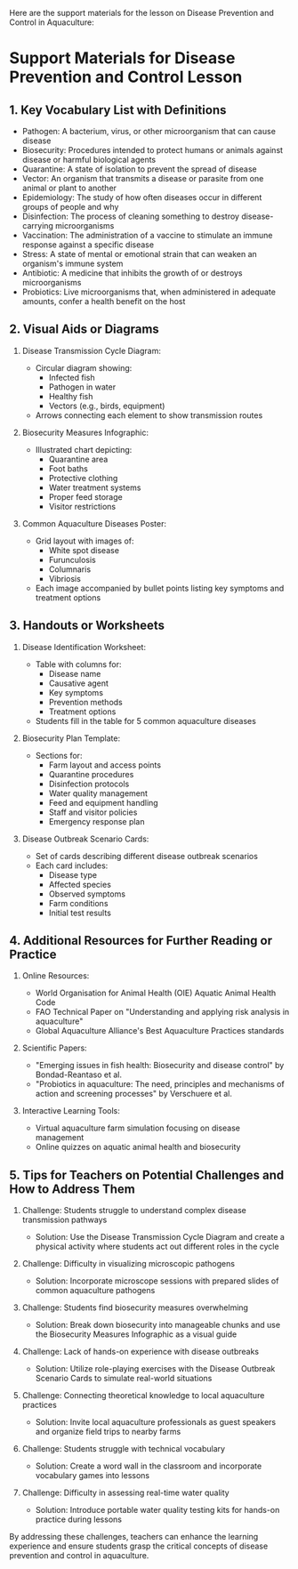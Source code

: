 Here are the support materials for the lesson on Disease Prevention and Control in Aquaculture:

# Support Materials for Disease Prevention and Control Lesson

## 1. Key Vocabulary List with Definitions

- Pathogen: A bacterium, virus, or other microorganism that can cause disease
- Biosecurity: Procedures intended to protect humans or animals against disease or harmful biological agents
- Quarantine: A state of isolation to prevent the spread of disease
- Vector: An organism that transmits a disease or parasite from one animal or plant to another
- Epidemiology: The study of how often diseases occur in different groups of people and why
- Disinfection: The process of cleaning something to destroy disease-carrying microorganisms
- Vaccination: The administration of a vaccine to stimulate an immune response against a specific disease
- Stress: A state of mental or emotional strain that can weaken an organism's immune system
- Antibiotic: A medicine that inhibits the growth of or destroys microorganisms
- Probiotics: Live microorganisms that, when administered in adequate amounts, confer a health benefit on the host

## 2. Visual Aids or Diagrams

1. Disease Transmission Cycle Diagram:
   - Circular diagram showing:
     * Infected fish
     * Pathogen in water
     * Healthy fish
     * Vectors (e.g., birds, equipment)
   - Arrows connecting each element to show transmission routes

2. Biosecurity Measures Infographic:
   - Illustrated chart depicting:
     * Quarantine area
     * Foot baths
     * Protective clothing
     * Water treatment systems
     * Proper feed storage
     * Visitor restrictions

3. Common Aquaculture Diseases Poster:
   - Grid layout with images of:
     * White spot disease
     * Furunculosis
     * Columnaris
     * Vibriosis
   - Each image accompanied by bullet points listing key symptoms and treatment options

## 3. Handouts or Worksheets

1. Disease Identification Worksheet:
   - Table with columns for:
     * Disease name
     * Causative agent
     * Key symptoms
     * Prevention methods
     * Treatment options
   - Students fill in the table for 5 common aquaculture diseases

2. Biosecurity Plan Template:
   - Sections for:
     * Farm layout and access points
     * Quarantine procedures
     * Disinfection protocols
     * Water quality management
     * Feed and equipment handling
     * Staff and visitor policies
     * Emergency response plan

3. Disease Outbreak Scenario Cards:
   - Set of cards describing different disease outbreak scenarios
   - Each card includes:
     * Disease type
     * Affected species
     * Observed symptoms
     * Farm conditions
     * Initial test results

## 4. Additional Resources for Further Reading or Practice

1. Online Resources:
   - World Organisation for Animal Health (OIE) Aquatic Animal Health Code
   - FAO Technical Paper on "Understanding and applying risk analysis in aquaculture"
   - Global Aquaculture Alliance's Best Aquaculture Practices standards

2. Scientific Papers:
   - "Emerging issues in fish health: Biosecurity and disease control" by Bondad-Reantaso et al.
   - "Probiotics in aquaculture: The need, principles and mechanisms of action and screening processes" by Verschuere et al.

3. Interactive Learning Tools:
   - Virtual aquaculture farm simulation focusing on disease management
   - Online quizzes on aquatic animal health and biosecurity

## 5. Tips for Teachers on Potential Challenges and How to Address Them

1. Challenge: Students struggle to understand complex disease transmission pathways
   - Solution: Use the Disease Transmission Cycle Diagram and create a physical activity where students act out different roles in the cycle

2. Challenge: Difficulty in visualizing microscopic pathogens
   - Solution: Incorporate microscope sessions with prepared slides of common aquaculture pathogens

3. Challenge: Students find biosecurity measures overwhelming
   - Solution: Break down biosecurity into manageable chunks and use the Biosecurity Measures Infographic as a visual guide

4. Challenge: Lack of hands-on experience with disease outbreaks
   - Solution: Utilize role-playing exercises with the Disease Outbreak Scenario Cards to simulate real-world situations

5. Challenge: Connecting theoretical knowledge to local aquaculture practices
   - Solution: Invite local aquaculture professionals as guest speakers and organize field trips to nearby farms

6. Challenge: Students struggle with technical vocabulary
   - Solution: Create a word wall in the classroom and incorporate vocabulary games into lessons

7. Challenge: Difficulty in assessing real-time water quality
   - Solution: Introduce portable water quality testing kits for hands-on practice during lessons

By addressing these challenges, teachers can enhance the learning experience and ensure students grasp the critical concepts of disease prevention and control in aquaculture.